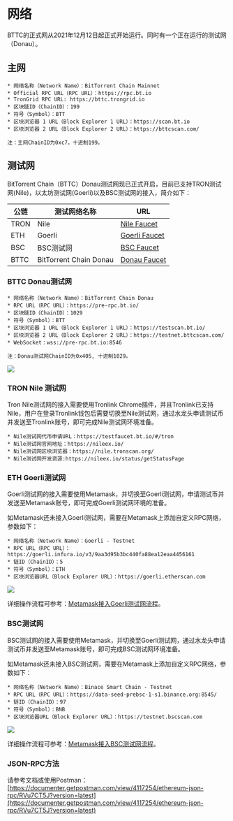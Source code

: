 # 网络
BTTC的正式网从2021年12月12日起正式开始运行。同时有一个正在运行的测试网（Donau）。

## 主网

```
* 网络名称（Network Name）：BitTorrent Chain Mainnet
* Official RPC URL（RPC URL）：https://rpc.bt.io
* TronGrid RPC URL: https://bttc.trongrid.io
* 区块链ID（ChainID）：199 
* 符号（Symbol）：BTT
* 区块浏览器 1 URL（Block Explorer 1 URL）：https://scan.bt.io
* 区块浏览器 2 URL（Block Explorer 2 URL）：https://bttcscan.com/

注：主网ChainID为0xc7，十进制199。
```
 
## 测试网
BitTorrent Chain（BTTC）Donau测试网现已正式开启，目前已支持TRON测试网(Nile)，以太坊测试网(Goerli)以及BSC测试网的接入，简介如下：

| 公链  |  测试网络名称 |  URL |
| ------------ | ------------ | ------------ |
| TRON  | Nile  |  [Nile Faucet](https://testfaucet.bt.io/#/tron) |
|  ETH |  Goerli | [Goerli Faucet](https://faucet.goerli.mudit.blog/)  |
|  BSC |  BSC测试网 | [BSC Faucet](https://testnet.binance.org/faucet-smart)  |
|  BTTC | BitTorrent Chain Donau  | [Donau Faucet](https://testfaucet.bt.io/#)  |

### BTTC Donau测试网
```
* 网络名称（Network Name）：BitTorrent Chain Donau
* RPC URL（RPC URL）：https://pre-rpc.bt.io/ 
* 区块链ID（ChainID）：1029
* 符号（Symbol）：BTT
* 区块浏览器 1 URL（Block Explorer 1 URL）：https://testscan.bt.io/
* 区块浏览器 2 URL（Block Explorer 2 URL）：https://testnet.bttcscan.com/
* WebSocket：wss://pre-rpc.bt.io:8546

注：Donau测试网ChainID为0x405, 十进制1029。
```
![](https://i.imgur.com/nR1t1ZX.png)

### TRON Nile 测试网

Tron Nile测试网的接入需要使用Tronlink Chrome插件，并且Tronlink已支持Nile，用户在登录Tronlink钱包后需要切换至Nile测试网，通过水龙头申请测试币并发送至Tronlink账号，即可完成Nile测试网环境准备。
```
* Nile测试网代币申请URL：https://testfaucet.bt.io/#/tron
* Nile测试网官网地址：https://nileex.io/
* Nile测试网区块浏览器：https://nile.tronscan.org/
* Nile测试网开发资源:https://nileex.io/status/getStatusPage
```

### ETH Goerli测试网

Goerli测试网的接入需要使用Metamask，并切换至Goerli测试网，申请测试币并发送至Metamask账号，即可完成Goerli测试网环境的准备。

如Metamask还未接入Goerli测试网，需要在Metamask上添加自定义RPC网络，参数如下：

```
* 网络名称（Network Name）：Goerli - Testnet
* RPC URL（RPC URL）：https://goerli.infura.io/v3/9aa3d95b3bc440fa88ea12eaa4456161
* 链ID（ChainID）：5
* 符号（Symbol）：ETH
* 区块浏览器URL（Block Explorer URL）：https://goerli.etherscan.com
```
![](https://i.imgur.com/tBVWs5s.png)

详细操作流程可参考：[Metamask接入Goerli测试网流程](https://mudit.blog/getting-started-goerli-testnet/)。

### BSC测试网

BSC测试网的接入需要使用Metamask，并切换至Goerli测试网，通过水龙头申请测试币并发送至Metamask账号，即可完成BSC测试网环境准备。

如Metamask还未接入BSC测试网，需要在Metamask上添加自定义RPC网络，参数如下：

```
* 网络名称（Network Name）：Binace Smart Chain - Testnet
* RPC URL（RPC URL）：https://data-seed-prebsc-1-s1.binance.org:8545/
* 链ID（ChainID）：97
* 符号（Symbol）：BNB
* 区块浏览器URL（Block Explorer URL）：https://testnet.bscscan.com
```
![](https://i.imgur.com/LbnUPAH.png)

详细操作流程可参考：[Metamask接入BSC测试网流程](https://academy.binance.com/en/articles/connecting-metamask-to-binance-smart-chain)。
### JSON-RPC方法

请参考文档或使用Postman：[https://documenter.getpostman.com/view/4117254/ethereum-json-rpc/RVu7CT5J?version=latest](https://documenter.getpostman.com/view/4117254/ethereum-json-rpc/RVu7CT5J?version=latest)
